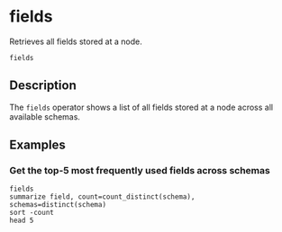 # fields

Retrieves all fields stored at a node.

```tql
fields
```

## Description

The `fields` operator shows a list of all fields stored at a node across all
available schemas.

## Examples

### Get the top-5 most frequently used fields across schemas

```tql
fields
summarize field, count=count_distinct(schema), schemas=distinct(schema)
sort -count
head 5
```
